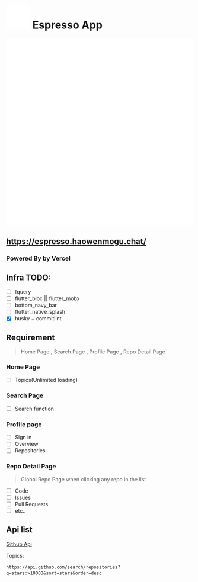 # ![ico](assets/images/Logo/SVG/Favicon-32x32.svg) Espresso App

![LOGO](assets/images/Logo/SVG/main-logo.svg)

## https://espresso.haowenmogu.chat/

### Powered By by Vercel

## Infra TODO:

- [ ] fquery
- [ ] flutter_bloc || flutter_mobx
- [ ] bottom_navy_bar
- [ ] flutter_native_splash
- [x] husky + commitlint

## Requirement

> Home Page , Search Page , Profile Page , Repo Detail Page

### Home Page

- [ ] Topics(Unlimited loading)

### Search Page

- [ ] Search function

### Profile page

- [ ] Sign in
- [ ] Overview
- [ ] Repositories

### Repo Detail Page

> Global Repo Page when clicking any repo in the list

- [ ] Code
- [ ] Issues
- [ ] Pull Requests
- [ ] etc..

## Api list

[Github Api](https://api.github.com/)

Topics:
```
https://api.github.com/search/repositories?q=stars:>10000&sort=stars&order=desc
```
